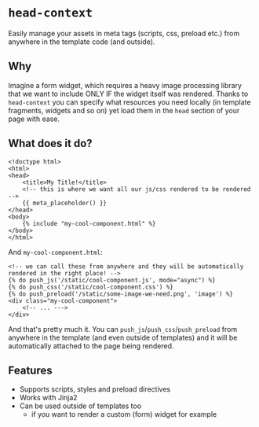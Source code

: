 # `head-context`

Easily manage your assets in meta tags (scripts, css, preload etc.) from anywhere
in the template code (and outside).

## Why

Imagine a form widget, which requires a heavy image processing library that we want to include ONLY IF the widget itself was rendered. Thanks to `head-context` you can specify what resources you need locally (in template fragments, widgets and so on) yet load them in the `head` section of your page with ease.

## What does it do?

```html+jinja
<!doctype html>
<html>
<head>
    <title>My Title!</title>
    <!-- this is where we want all our js/css rendered to be rendered -->
    {{ meta_placeholder() }}
</head>
<body>
    {% include "my-cool-component.html" %}
</body>
</html>
```

And `my-cool-component.html`:

```html+jinja
<!-- we can call these from anywhere and they will be automatically rendered in the right place! -->
{% do push_js('/static/cool-component.js', mode="async") %}
{% do push_css('/static/cool-component.css') %}
{% do push_preload('/static/some-image-we-need.png', 'image') %}
<div class="my-cool-component">
    <!-- ... --->
</div>
```

And that's pretty much it. You can `push_js`/`push_css`/`push_preload` from anywhere in the template (and even outside of templates) and it will be automatically attached to the page being rendered.

## Features

* Supports scripts, styles and preload directives
* Works with Jinja2
* Can be used outside of templates too
  * if you want to render a custom (form) widget for example
